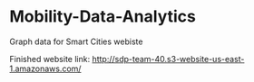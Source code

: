# Mobility-Data-Analytics
Graph data for Smart Cities webiste

Finished website link: http://sdp-team-40.s3-website-us-east-1.amazonaws.com/
